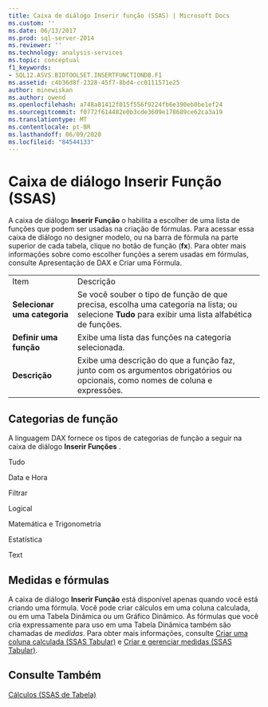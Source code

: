 ```yaml
---
title: Caixa de diálogo Inserir função (SSAS) | Microsoft Docs
ms.custom: ''
ms.date: 06/13/2017
ms.prod: sql-server-2014
ms.reviewer: ''
ms.technology: analysis-services
ms.topic: conceptual
f1_keywords:
- SQL12.ASVS.BIDTOOLSET.INSERTFUNCTIONDB.F1
ms.assetid: c4b36d8f-2328-45f7-8bd4-cc0111571e25
author: minewiskan
ms.author: owend
ms.openlocfilehash: a748a81412f015f556f9224fb6e390eb0be1ef24
ms.sourcegitcommit: f0772f614482e0b3cde3609e178689ce62ca3a19
ms.translationtype: MT
ms.contentlocale: pt-BR
ms.lasthandoff: 06/09/2020
ms.locfileid: "84544133"
---
```

# <a name="insert-function-dialog-box-ssas"></a>Caixa de diálogo Inserir Função (SSAS)
  A caixa de diálogo **Inserir Função** o habilita a escolher de uma lista de funções que podem ser usadas na criação de fórmulas. Para acessar essa caixa de diálogo no designer modelo, ou na barra de fórmula na parte superior de cada tabela, clique no botão de função (**fx**). Para obter mais informações sobre como escolher funções a serem usadas em fórmulas, consulte Apresentação de DAX e Criar uma Fórmula.  
  
|||  
|-|-|  
|Item|Descrição|  
|**Selecionar uma categoria**|Se você souber o tipo de função de que precisa, escolha uma categoria na lista; ou selecione **Tudo** para exibir uma lista alfabética de funções.|  
|**Definir uma função**|Exibe uma lista das funções na categoria selecionada.|  
|**Descrição**|Exibe uma descrição do que a função faz, junto com os argumentos obrigatórios ou opcionais, como nomes de coluna e expressões.|  
  
## <a name="function-categories"></a>Categorias de função  
 A linguagem DAX fornece os tipos de categorias de função a seguir na caixa de diálogo **Inserir Funções** .  
  
 Tudo  
  
 Data e Hora  
  
 Filtrar  
  
 Logical  
  
 Matemática e Trigonometria  
  
 Estatística  
  
 Text  
  
## <a name="measures-and-formulas"></a>Medidas e fórmulas  
 A caixa de diálogo **Inserir Função** está disponível apenas quando você está criando uma fórmula. Você pode criar cálculos em uma coluna calculada, ou em uma Tabela Dinâmica ou um Gráfico Dinâmico. As fórmulas que você cria expressamente para uso em uma Tabela Dinâmica também são chamadas de *medidas*. Para obter mais informações, consulte [Criar uma coluna calculada &#40;SSAS Tabular&#41;](tabular-models/ssas-calculated-columns-create-a-calculated-column.md) e [Criar e gerenciar medidas &#40;SSAS Tabular&#41;](tabular-models/measures-ssas-tabular.md).  
  
## <a name="see-also"></a>Consulte Também  
 [Cálculos &#40;SSAS de Tabela&#41;](tabular-models/calculations-ssas-tabular.md)  
  
  

